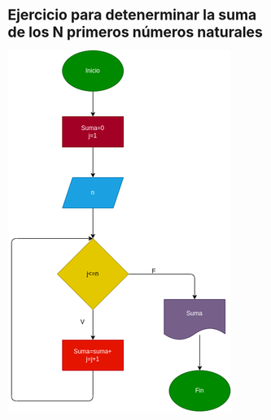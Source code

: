 # Ejercicio para detenerminar la suma de los N primeros números naturales


![diagrama de fujo](diagrama.png)